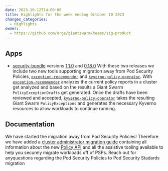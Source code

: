 ```yaml
---
date: 2023-10-12T14:00:00
title: Highlights for the week ending October 10 2023
changes_categories:
  - Highlights
owner:
  - https://github.com/orgs/giantswarm/teams/sig-product
---
```

## Apps

- [security-bundle](https://github.com/giantswarm/security-bundle) versions [1.1.0](https://github.com/giantswarm/security-bundle/blob/main/CHANGELOG.md#110---2023-10-10) and [0.18.0](https://github.com/giantswarm/security-bundle/blob/legacy/CHANGELOG.md#0180---2023-10-05) With these two releases we include two new tools supporting migration away from Pod Security Policies, [`exception-recommender`](https://github.com/giantswarm/exception-recommender) and [`kyverno-policy-operator`](https://github.com/giantswarm/kyverno-policy-operator/). With [`exception-recommender`](https://github.com/giantswarm/exception-recommender) analyzes the current policy reports in a cluster get analyzed and based on the results a Giant Swarm `PolicyExceptionDrafts` get generated. Once the drafts have been reviewed and accepted, [`kyverno-policy-operator`](https://github.com/giantswarm/kyverno-policy-operator/) takes the resulting Giant Swarm `PolicyExceptions` and generates the necessary Kyverno resources to allow workloads to continue running.

## Documentation

We have started the migration away from Pod Security Policies! Therefore we have added a [cluster administrator migration guide](https://docs.giantswarm.io/advanced/security-policy-enforcement/cluster-admin-guide/) containing all information about the new [Policy API](https://docs.giantswarm.io/advanced/security-policy-enforcement/policy-api/) and all the assistive tooling available to help you securely migrate workloads off of PSPs. Reach out for anyquestions regarding the Pod Security Policies to Pod Security Stadards migration

